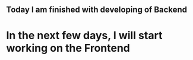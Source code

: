## Today I am  finished with developing of Backend 

# In the next few days, I will start working on the Frontend 
